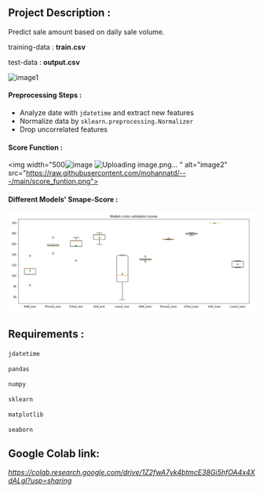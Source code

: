 ## Project Description :
Predict sale amount based on daily sale volume.

training-data : **train.csv**

test-data : **output.csv**

<img width="100" alt="image1" src="https://user-images.githubusercontent.com/74386667/119402687-87b7a880-bcf2-11eb-9d2c-d2af24b4d9a1.png">

#### Preprocessing Steps :

* Analyze date with `jdatetime` and extract new features 
* Normalize data by `sklearn.preprocessing.Normalizer`
* Drop uncorrelated features

#### Score Function :

<img width="500<img width="509" alt="image" src="https://user-images.githubusercontent.com/74386667/119407227-319a3380-bcf9-11eb-92e3-305536b3e9a8.png">
![Uploading image.png…]()
" alt="image2" src="https://raw.githubusercontent.com/mohannatd/---/main/score_funtion.png">

#### Different Models' Smape-Score :

<img width="1000" alt="image3" src="https://github.com/mohannatd/---/blob/main/models_score.png?raw=true">

## Requirements :

`jdatetime`

`pandas`

`numpy`

`sklearn`

`matplotlib`

`seaborn`

## Google Colab link:

*https://colab.research.google.com/drive/1Z2fwA7yk4btmcE38Gi5hfOA4x4XdALgI?usp=sharing*

